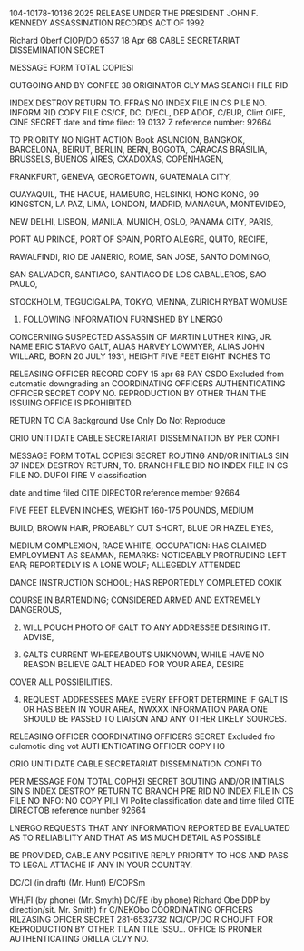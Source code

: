 104-10178-10136 2025 RELEASE UNDER THE PRESIDENT JOHN F. KENNEDY ASSASSINATION RECORDS ACT OF 1992

Richard Oberf
CIOP/DO
6537
18 Apr 68
CABLE SECRETARIAT DISSEMINATION
SECRET

MESSAGE FORM
TOTAL COPIESI

OUTGOING AND
BY CONFEE
38 ORIGINATOR
CLY
MAS
SEANCH
FILE RID

INDEX DESTROY RETURN TO.
FFRAS
NO INDEX FILE IN CS PILE NO.
INFORM
RID COPY FILE CS/CF, DC, D/ECL, DEP
ADOF, C/EUR, Clint OIFE, CINE
SECRET date and time filed: 19 0132 Z  reference number: 92664

TO PRIORITY NO NIGHT ACTION
Book
ASUNCION, BANGKOK, BARCELONA, BEIRUT, BERLIN, BERN, BOGOTA, CARACAS
BRASILIA, BRUSSELS, BUENOS AIRES, CXADOXAS, COPENHAGEN,

FRANKFURT, GENEVA, GEORGETOWN, GUATEMALA CITY,

GUAYAQUIL, THE HAGUE, HAMBURG, HELSINKI, HONG KONG,
99
KINGSTON, LA PAZ, LIMA, LONDON, MADRID, MANAGUA, MONTEVIDEO,

NEW DELHI, LISBON, MANILA, MUNICH, OSLO, PANAMA CITY, PARIS,

PORT AU PRINCE, PORT OF SPAIN, PORTO ALEGRE, QUITO, RECIFE,

RAWALFINDI, RIO DE JANERIO, ROME, SAN JOSE, SANTO DOMINGO,

SAN SALVADOR, SANTIAGO, SANTIAGO DE LOS CABALLEROS, SAO PAULO,

STOCKHOLM, TEGUCIGALPA, TOKYO, VIENNA, ZURICH
RYBAT WOMUSE

1. FOLLOWING INFORMATION FURNISHED BY LNERGO

CONCERNING SUSPECTED ASSASSIN OF MARTIN LUTHER KING, JR.
NAME ERIC STARVO GALT, ALIAS HARVEY LOWMYER, ALIAS JOHN
WILLARD, BORN 20 JULY 1931, HEIGHT FIVE FEET EIGHT INCHES TO

RELEASING OFFICER
RECORD COPY 15 apr 68
RAY
CSDO
Excluded from cutomatic
downgrading an
COORDINATING OFFICERS
AUTHENTICATING OFFICER
SECRET
COPY NO.
REPRODUCTION BY OTHER THAN THE ISSUING OFFICE IS PROHIBITED.

RETURN TO CIA
Background Use Only
Do Not Reproduce

ORIO
UNITI
DATE
CABLE SECRETARIAT DISSEMINATION
BY
PER
CONFI

MESSAGE FORM
TOTAL COPIESI
SECRET
ROUTING AND/OR INITIALS SIN 37
INDEX DESTROY RETURN, TO.
BRANCH
FILE BID
NO INDEX FILE IN CS FILE NO.
DUFOI
FIRE
V
classification

date and time filed
CITE DIRECTOR
reference member
92664

FIVE FEET ELEVEN INCHES, WEIGHT 160-175 POUNDS, MEDIUM

BUILD, BROWN HAIR, PROBABLY CUT SHORT, BLUE OR HAZEL EYES,

MEDIUM COMPLEXION, RACE WHITE, OCCUPATION: HAS CLAIMED
EMPLOYMENT AS SEAMAN, REMARKS: NOTICEABLY PROTRUDING
LEFT EAR; REPORTEDLY IS A LONE WOLF; ALLEGEDLY ATTENDED

DANCE INSTRUCTION SCHOOL; HAS REPORTEDLY COMPLETED COXIK

COURSE IN BARTENDING; CONSIDERED ARMED AND EXTREMELY
DANGEROUS,

2. WILL POUCH PHOTO OF GALT TO ANY ADDRESSEE
DESIRING IT. ADVISE,

3. GALTS CURRENT WHEREABOUTS UNKNOWN, WHILE HAVE
NO REASON BELIEVE GALT HEADED FOR YOUR AREA, DESIRE

COVER ALL POSSIBILITIES.

4. REQUEST ADDRESSEES MAKE EVERY EFFORT DETERMINE
IF GALT IS OR HAS BEEN IN YOUR AREA, NWXXX INFORMATION PARA ONE
SHOULD BE PASSED TO LIAISON AND ANY OTHER LIKELY SOURCES.

RELEASING OFFICER COORDINATING OFFICERS
SECRET
Excluded fro culomotic
ding vot
AUTHENTICATING OFFICER
COPY HO

ORIO
UNITI
DATE
CABLE SECRETARIAT DISSEMINATION
CONFI
TO

PER
MESSAGE FOM
TOTAL COΡΗΣΙ
SECRET
BOUTING AND/OR INITIALS SIN S
INDEX DESTROY RETURN TO BRANCH PRE RID
NO INDEX FILE IN CS FILE NO
INFO: NO COPY PILI VI
Polite
classification
date and time filed
CITE DIRECTОВ reference number
92664

LNERGO REQUESTS THAT ANY INFORMATION REPORTED BE EVALUATED
AS TO RELIABILITY AND THAT AS MS MUCH DETAIL AS POSSIBLE

BE PROVIDED, CABLE ANY POSITIVE REPLY PRIORITY TO HOS AND
PASS TO LEGAL ATTACHE IF ANY IN YOUR COUNTRY.

DC/CI (in draft)
(Mr. Hunt)
E/COPSm

WH/FI (by phone)
(Mr. Smyth)
DC/FE (by phone)
Richard Obe
DDP by direction/sit.
Mr. Smith)
fir C/NEKObo
COORDINATING OFFICERS
RILZASING OFICER
SECRET
281-6532732
NCI/OP/DO
R
CHOUFT
FOR
KEPRODUCTION BY OTHER TILAN TILE ISSU... OFFICE IS PRONIER
AUTHENTICATING
ORILLA
CLVY NO.

